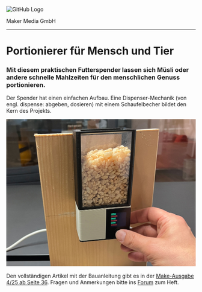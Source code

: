 ![GitHub Logo](http://www.heise.de/make/icons/make_logo.png)

Maker Media GmbH

***

# Portionierer für Mensch und Tier

### Mit diesem praktischen Futterspender lassen sich Müsli oder andere schnelle Mahlzeiten für den menschlichen Genuss portionieren.

Der Spender hat einen einfachen Aufbau. Eine Dispenser-Mechanik (von engl. dispense: abgeben, dosieren) mit einem Schaufelbecher bildet den Kern des Projekts.

![Picture](https://github.com/MakeMagazinDE/futterspender/blob/master/titel.jpg) 

Den vollständigen Artikel mit der Bauanleitung gibt es in der [Make-Ausgabe 4/25 ab Seite 36](https://www.heise.de/select/make/2025/4/2515315560224099534).
Fragen und Anmerkungen bitte ins [Forum](https://www.heise.de/forum/Make/Heft-Projekte/Artikelforum-Heft-4-2025/forum-563668/) zum Heft.
